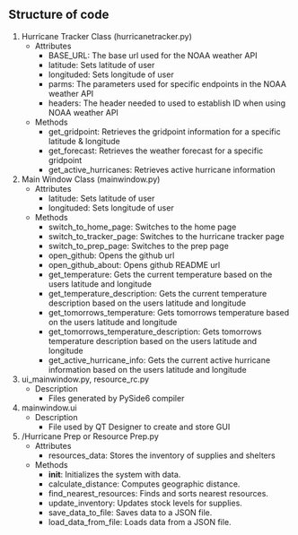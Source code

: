 ## Structure of code
1. Hurricane Tracker Class (hurricanetracker.py)
   - Attributes
     - BASE_URL: The base url used for the NOAA weather API
     - latitude: Sets latitude of user
     - longituded: Sets longitude of user
     - parms: The parameters used for specific endpoints in the NOAA weather API
     - headers: The header needed to used to establish ID when using NOAA weather API
   - Methods
      - get_gridpoint: Retrieves the gridpoint information for a specific latitude & longitude
      - get_forecast: Retrieves the weather forecast for a specific gridpoint
      - get_active_hurricanes: Retrieves active hurricane information
2. Main Window Class (mainwindow.py)
   - Attributes
      - latitude: Sets latitude of user
      - longituded: Sets longitude of user
   - Methods
      - switch_to_home_page: Switches to the home page
      - switch_to_tracker_page: Switches to the hurricane tracker page
      - switch_to_prep_page: Switches to the prep page
      - open_github: Opens the github url
      - open_github_about: Opens github README url
      - get_temperature: Gets the current temperature based on the users latitude and longitude
      - get_temperature_description: Gets the current temperature description based on the users latitude and longitude
      - get_tomorrows_temperature: Gets tomorrows temperature based on the users latitude and longitude
      - get_tomorrows_temperature_description: Gets tomorrows temperature description based on the users latitude and longitude
      - get_active_hurricane_info: Gets the current active hurricane information based on the users latitude and longitude
3. ui_mainwindow.py, resource_rc.py
   - Description
      - Files generated by PySide6 compiler
4. mainwindow.ui
   - Description
      - File used by QT Designer to create and store GUI 
5. /Hurricane Prep or Resource Prep.py
   - Attributes
      - resources_data: Stores the inventory of supplies and shelters
   - Methods
      - __init__: Initializes the system with data.
      - calculate_distance: Computes geographic distance.
      - find_nearest_resources: Finds and sorts nearest resources.
      - update_inventory: Updates stock levels for supplies.
      - save_data_to_file: Saves data to a JSON file.
      - load_data_from_file: Loads data from a JSON file.
